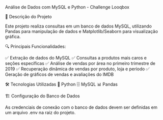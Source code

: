  Análise de Dados com MySQL e Python - Challenge Looqbox

📌 Descrição do Projeto

Este projeto realiza consultas em um banco de dados MySQL, utilizando Pandas para manipulação de dados e Matplotlib/Seaborn para visualização gráfica.

🔍 Principais Funcionalidades:

✅ Extração de dados do MySQL
✅ Consultas a produtos mais caros e seções específicas
✅ Análise de vendas por área no primeiro trimestre de 2019
✅ Recuperação dinâmica de vendas por produto, loja e período
✅ Geração de gráficos de vendas e avaliações do IMDB

🛠️ Tecnologias Utilizadas
🐍 Python
🗄️ MySQL
📊 Pandas


🏗️ Configuração do Banco de Dados

As credenciais de conexão com o banco de dados devem ser definidas em um arquivo .env na raiz do projeto.
